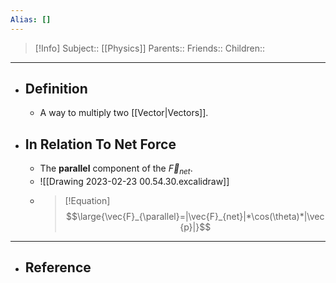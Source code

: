 ```yaml
---
Alias: []
---
```

> [!Info]
> Subject:: [[Physics]]
> Parents:: 
> Friends:: 
> Children:: 
---
- ## Definition
	- A way to multiply two [[Vector|Vectors]].
- ## In Relation To Net Force
	- The **parallel** component of the $\vec{F}_{net}$.
	- ![[Drawing 2023-02-23 00.54.30.excalidraw]]
	- > [!Equation]
	  > $$\large{\vec{F}_{\parallel}=|\vec{F}_{net}|*\cos(\theta)*|\vec{p}|}$$
---
- ## Reference